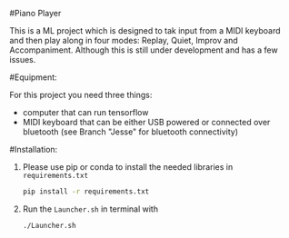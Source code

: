 #Piano Player

This is a ML project which is designed to tak input from a MIDI keyboard and then play along in four modes: Replay, Quiet, Improv and Accompaniment. Although this is still under development and has a few issues.

#Equipment:

For this project you need three things:
* computer that can run tensorflow
* MIDI keyboard that can be either USB powered or connected over bluetooth (see Branch "Jesse" for bluetooth connectivity)

#Installation:

1. Please use pip or conda to install the needed libraries in `requirements.txt`
   ```bash
   pip install -r requirements.txt
   ```
2. Run the `Launcher.sh` in terminal with
    ```bash
    ./Launcher.sh 
    ```
